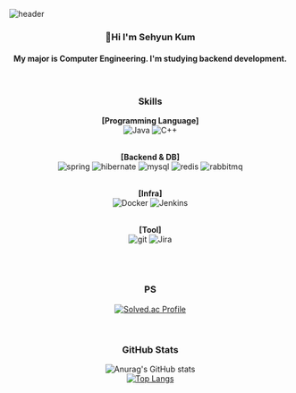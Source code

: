 ![header](https://capsule-render.vercel.app/api?type=waving&color=0080FF&height=300&section=header&text=SH&fontSize=100)

<div align="center">

### 👋Hi I'm Sehyun Kum

#### My major is Computer Engineering. I'm studying backend development.

<br>

### Skills

<b>[Programming Language]</b><br>
![Java](https://img.shields.io/badge/java-007396.svg?&style=for-the-badge&logo=openjdk&logoColor=white)
![C++](https://img.shields.io/badge/C++-00599C.svg?&style=for-the-badge&logo=cplusplus&logoColor=white)

<br><b>[Backend & DB]</b><br>
![spring](https://img.shields.io/badge/spring-6DB33F.svg?&style=for-the-badge&logo=spring&logoColor=white)
![hibernate](https://img.shields.io/badge/hibernate-59666C.svg?&style=for-the-badge&logo=hibernate&logoColor=white)
![mysql](https://img.shields.io/badge/mysql-4479A1.svg?&style=for-the-badge&logo=mysql&logoColor=white)
![redis](https://img.shields.io/badge/redis-DC382D.svg?&style=for-the-badge&logo=redis&logoColor=white)
![rabbitmq](https://img.shields.io/badge/rabbitmq-FF6600.svg?&style=for-the-badge&logo=rabbitmq&logoColor=white)


<br><b>[Infra]</b><br>
![Docker](https://img.shields.io/badge/docker-2496ED.svg?&style=for-the-badge&logo=docker&logoColor=white)
![Jenkins](https://img.shields.io/badge/jenkins-D24939.svg?&style=for-the-badge&logo=jenkins&logoColor=white)


<br><b>[Tool]</b><br>
![git](https://img.shields.io/badge/git-F05032.svg?&style=for-the-badge&logo=git&logoColor=white)
![Jira](https://img.shields.io/badge/jira-0052CC.svg?&style=for-the-badge&logo=jira&logoColor=white)

<br>

<br>

### PS

[![Solved.ac Profile](http://mazassumnida.wtf/api/v2/generate_badge?boj=kumsh0330)](https://solved.ac/kumsh0330/)

<br>

### GitHub Stats

![Anurag's GitHub stats](https://github-readme-stats.vercel.app/api?username=shkum0330&show_icons=true&theme=prussian)
<br>
[![Top Langs](https://github-readme-stats.vercel.app/api/top-langs/?username=shkum0330&layout=compact)](https://github.com/anuraghazra/github-readme-stats)

<br>

</div>

